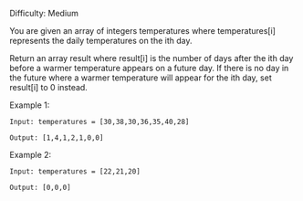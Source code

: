 Difficulty: Medium

You are given an array of integers temperatures where temperatures[i] represents the daily temperatures on the ith day.

Return an array result where result[i] is the number of days after the ith day before a warmer temperature appears on a future day. If there is no day in the future where a warmer temperature will appear for the ith day, set result[i] to 0 instead.

Example 1:
```
Input: temperatures = [30,38,30,36,35,40,28]

Output: [1,4,1,2,1,0,0]
```
Example 2:
```
Input: temperatures = [22,21,20]

Output: [0,0,0]
```